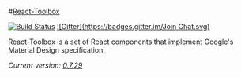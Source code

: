 #[React-Toolbox](http://)

[![Build Status](https://travis-ci.org/react-toolbox/react-toolbox.svg?branch=master)](https://travis-ci.org/react-toolbox/react-toolbox) 
[![Gitter](https://badges.gitter.im/Join Chat.svg)](https://gitter.im/soyjavi/react-toolbox?utm_source=badge&utm_medium=badge&utm_campaign=pr-badge&utm_content=badge)

React-Toolbox is a set of React components that implement Google's Material Design specification.

*Current version: [0.7.29]()*
